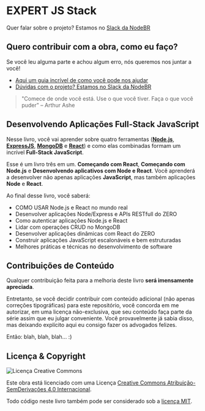 # EXPERT JS Stack

Quer falar sobre o projeto? Estamos no [Slack da NodeBR](https://slack.nodebr.org)

## Quero contribuir com a obra, como eu faço?

Se você leu alguma parte e achou algum erro, nós queremos nos juntar a você!

* [Aqui um guia incrível de como você pode nos ajudar](CONTRIBUTING.md)
* [Dúvidas com o projeto? Estamos no Slack da NodeBR](https://slack.nodebr.org)

> "Comece de onde você está. Use o que você tiver. Faça o que você puder" – Arthur Ashe

## Desenvolvendo Aplicações Full-Stack JavaScript

Nesse livro, você vai aprender sobre quatro ferramentas ([**Node.js**](https://nodejs.org), [**ExpressJS**](http://expressjs.com/), [**MongoDB**](https://www.mongodb.com/) e [**React**](https://facebook.github.io/react/)) e como elas combinadas formam um incrível **Full-Stack JavaScript**.

Esse é um livro três em um. **Começando com React**, **Começando com Node.js** e **Desenvolvendo aplicativos com Node e React**. Você aprenderá a desenvolver não apenas aplicações **JavaScript**, mas também aplicações **Node** e **React**.

Ao final desse livro, você saberá:

* COMO USAR Node.js e React no mundo real
* Desenvolver aplicações Node/Express e APIs RESTfull do ZERO
* Como autenticar aplicações Node.js e React
* Lidar com operações CRUD no MongoDB
* Desenvolver aplicações dinâmicas com React do ZERO
* Construir aplicações JavaScript escalonáveis e bem estruturadas
* Melhores práticas e técnicas no desenvolvimento de software

## Contribuições de Conteúdo

Qualquer contribuição feita para a melhoria deste livro **será imensamente apreciada**.

Entretanto, se você decidir contribuir com conteúdo adicional (não apenas correções tipográficas) para este repositório, você concorda em me autorizar, em uma licença não-exclusiva, que seu conteúdo faça parte da série assim que eu julgar conveniente. Você provavelmente já sabia disso, mas deixando explícito aqui eu consigo fazer os advogados felizes.

Então: blah, blah, blah... :)

## Licença & Copyright

![Licença Creative Commons](https://i.creativecommons.org/l/by-nd/4.0/88x31.png)

Este obra está licenciado com uma Licença [Creative Commons Atribuição-SemDerivações 4.0 Internacional](http://creativecommons.org/licenses/by-nd/4.0/).

Todo código neste livro também pode ser considerado sob a [licença MIT](http://opensource.org/licenses/MIT).
